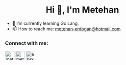 <h1 align="center"> Hi 👋, I'm Metehan </h1>

- 🌱 I’m currently learning Go Lang.
- 📫 How to reach me: metehan-erdogan@hotmail.com


### Connect with me:
<p align="left">
<a href="https://www.linkedin.com/in/metehanerdogan" target="blank"><img align="center" src="https://velanovascular.com/wp-content/uploads/2020/06/LinkedIn.png" alt="metehanerdogan" height="30" width="30" /></a>
<a href="https://www.instagram.com/metehan_erdogann" target="blank"><img align="center" src="https://upload.wikimedia.org/wikipedia/commons/thumb/e/e7/Instagram_logo_2016.svg/1200px-Instagram_logo_2016.svg.png" alt="metehan_erdogann" height="30" width="30" /></a>
<a href="https://www.hackerrank.com/e193574" target="blank"><img align="center" src="https://upload.wikimedia.org/wikipedia/commons/4/40/HackerRank_Icon-1000px.png" alt="e193574" height="30" width="30" /></a>
